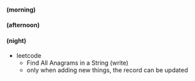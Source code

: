 #### (morning)

#### (afternoon)

#### (night)

- leetcode
  - Find All Anagrams in a String (write)
  - only when adding new things, the record can be updated
